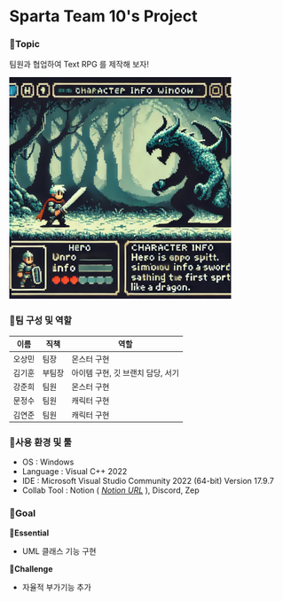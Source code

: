 # Sparta Team 10's Project 

### 📌Topic

팀원과 협업하여 Text RPG 를 제작해 보자!

<img src="/img/readme_img.png" width="400">

### 📌팀 구성 및 역할

|이름|직책|역할|
|---|---|---|
|오상민|팀장|몬스터 구현|
|김기훈|부팀장|아이템 구현, 깃 브랜치 담당, 서기|
|강준희|팀원|몬스터 구현|
|문정수|팀원|캐릭터 구현|
|김연준|팀원|캐릭터 구현|

### 📌사용 환경 및 툴

- OS : Windows
- Language : Visual C++ 2022
- IDE : Microsoft Visual Studio Community 2022 (64-bit) Version 17.9.7
- Collab Tool : Notion ( [_Notion URL_](https://www.notion.so/teamsparta/2-1762dc3ef51481579ebef032d9cbeeb0) ), Discord, Zep
  

### 📌Goal

**🔻Essential**

- UML 클래스 기능 구현
<!--
<img src="" width="">
-->
**🔻Challenge**

- 자율적 부가기능 추가
